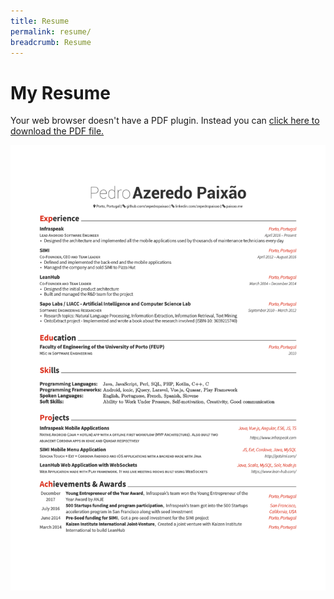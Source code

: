 ```yaml
---
title: Resume
permalink: resume/
breadcrumb: Resume
---
```


# My Resume

<object data="/assets/pdf/resume.pdf" type="application/pdf" width="100%" height="1150px">
  <p>Your web browser doesn't have a PDF plugin.
  Instead you can <a href="/assets/pdf/resume.pdf">click here to
  download the PDF file.</a></p>

  <img src="/assets/imgs/resume.svg" />
</object>